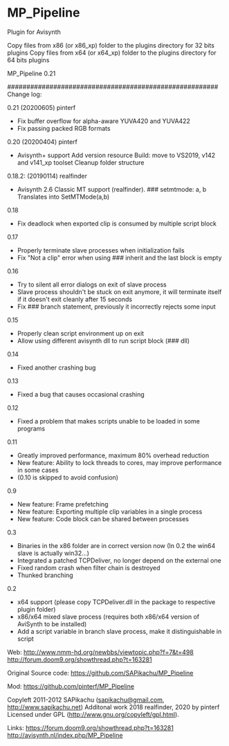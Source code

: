 # MP_Pipeline

Plugin for Avisynth

Copy files from x86 (or x86_xp) folder to the plugins directory for 32 bits plugins
Copy files from x64 (or x64_xp) folder to the plugins directory for 64 bits plugins

MP_Pipeline 0.21

#######################################################
Change log:

0.21 (20200605) pinterf
* Fix buffer overflow for alpha-aware YUVA420 and YUVA422
* Fix passing packed RGB formats

0.20 (20200404) pinterf
* Avisynth+ support
  Add version resource
  Build: move to VS2019, v142 and v141_xp toolset
  Cleanup folder structure

0.18.2: (20190114) realfinder
* Avisynth 2.6 Classic MT support (realfinder). ### setmtmode: a, b Translates into SetMTMode(a,b)

0.18
* Fix deadlock when exported clip is consumed by multiple script block

0.17
* Properly terminate slave processes when initialization fails
* Fix "Not a clip" error when using ### inherit and the last block is empty

0.16
* Try to silent all error dialogs on exit of slave process
* Slave process shouldn't be stuck on exit anymore, it will terminate itself if it doesn't exit cleanly after 15 seconds
* Fix ### branch statement, previously it incorrectly rejects some input

0.15
* Properly clean script environment up on exit
* Allow using different avisynth dll to run script block (### dll)

0.14
* Fixed another crashing bug

0.13
* Fixed a bug that causes occasional crashing

0.12
* Fixed a problem that makes scripts unable to be loaded in some programs

0.11
* Greatly improved performance, maximum 80% overhead reduction
* New feature: Ability to lock threads to cores, may improve performance in some cases
* (0.10 is skipped to avoid confusion)

0.9
* New feature: Frame prefetching
* New feature: Exporting multiple clip variables in a single process
* New feature: Code block can be shared between processes

0.3
* Binaries in the x86 folder are in correct version now (In 0.2 the win64 slave is actually win32...)
* Integrated a patched TCPDeliver, no longer depend on the external one
* Fixed random crash when filter chain is destroyed
* Thunked branching

0.2
* x64 support (please copy TCPDeliver.dll in the package to respective plugin folder)
* x86/x64 mixed slave process (requires both x86/x64 version of AviSynth to be installed)
* Add a script variable in branch slave process, make it distinguishable in script

Web: 
http://www.nmm-hd.org/newbbs/viewtopic.php?f=7&t=498
http://forum.doom9.org/showthread.php?t=163281

Original Source code:
https://github.com/SAPikachu/MP_Pipeline

Mod:
https://github.com/pinterf/MP_Pipeline

Copyleft 2011-2012 SAPikachu (sapikachu@gmail.com, http://www.sapikachu.net)
Additonal work 2018 realfinder, 2020 by pinterf
Licensed under GPL (http://www.gnu.org/copyleft/gpl.html).

Links:
https://forum.doom9.org/showthread.php?t=163281
http://avisynth.nl/index.php/MP_Pipeline
